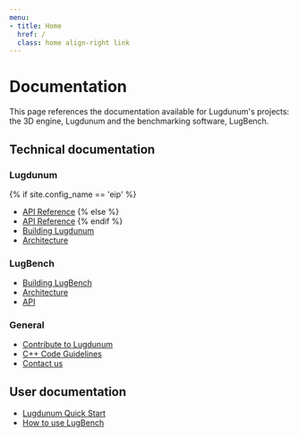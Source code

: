```yaml
---
menu:
- title: Home
  href: /
  class: home align-right link
---
```


# Documentation

This page references the documentation available for Lugdunum's projects: the 3D engine, Lugdunum and the benchmarking software, LugBench.

## Technical documentation

### Lugdunum

{% if site.config_name == 'eip' %}
* [API Reference](https://lugdunum3d.github.io/doc/doxygen/annotated.html)
{% else %}
* [API Reference](/doc/doxygen/annotated.html)
{% endif %}
* [Building Lugdunum](build.html)
* [Architecture](architecture.html)

### LugBench

* [Building LugBench](lugbench-build.html)
* [Architecture](lugbench-architecture.html)
* [API](lugbench-api.html)

### General

* [Contribute to Lugdunum](contributing.html)
* [C++ Code Guidelines](guidelines.html)
* [Contact us](contact-us.html)

## User documentation

* [Lugdunum Quick Start](quickstart.html)
* [How to use LugBench](lugbench-user.html)
